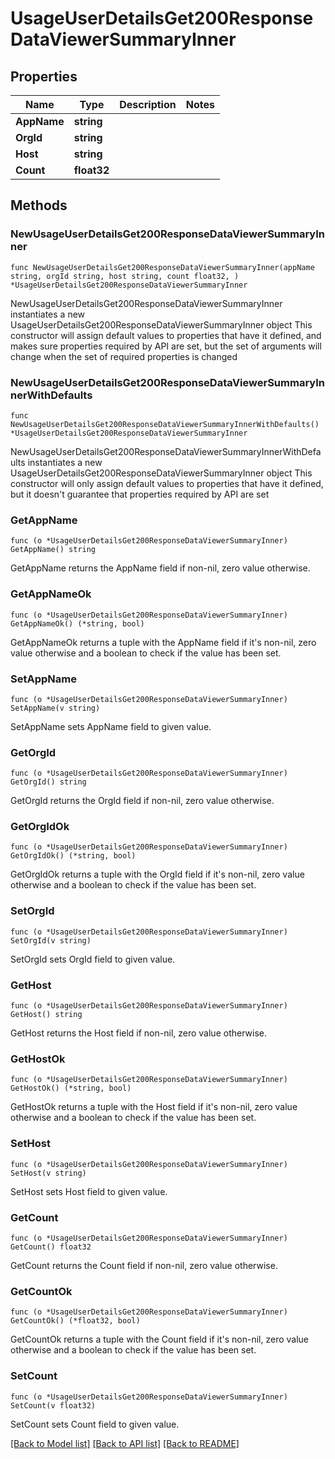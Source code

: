 # UsageUserDetailsGet200ResponseDataViewerSummaryInner

## Properties

Name | Type | Description | Notes
------------ | ------------- | ------------- | -------------
**AppName** | **string** |  | 
**OrgId** | **string** |  | 
**Host** | **string** |  | 
**Count** | **float32** |  | 

## Methods

### NewUsageUserDetailsGet200ResponseDataViewerSummaryInner

`func NewUsageUserDetailsGet200ResponseDataViewerSummaryInner(appName string, orgId string, host string, count float32, ) *UsageUserDetailsGet200ResponseDataViewerSummaryInner`

NewUsageUserDetailsGet200ResponseDataViewerSummaryInner instantiates a new UsageUserDetailsGet200ResponseDataViewerSummaryInner object
This constructor will assign default values to properties that have it defined,
and makes sure properties required by API are set, but the set of arguments
will change when the set of required properties is changed

### NewUsageUserDetailsGet200ResponseDataViewerSummaryInnerWithDefaults

`func NewUsageUserDetailsGet200ResponseDataViewerSummaryInnerWithDefaults() *UsageUserDetailsGet200ResponseDataViewerSummaryInner`

NewUsageUserDetailsGet200ResponseDataViewerSummaryInnerWithDefaults instantiates a new UsageUserDetailsGet200ResponseDataViewerSummaryInner object
This constructor will only assign default values to properties that have it defined,
but it doesn't guarantee that properties required by API are set

### GetAppName

`func (o *UsageUserDetailsGet200ResponseDataViewerSummaryInner) GetAppName() string`

GetAppName returns the AppName field if non-nil, zero value otherwise.

### GetAppNameOk

`func (o *UsageUserDetailsGet200ResponseDataViewerSummaryInner) GetAppNameOk() (*string, bool)`

GetAppNameOk returns a tuple with the AppName field if it's non-nil, zero value otherwise
and a boolean to check if the value has been set.

### SetAppName

`func (o *UsageUserDetailsGet200ResponseDataViewerSummaryInner) SetAppName(v string)`

SetAppName sets AppName field to given value.


### GetOrgId

`func (o *UsageUserDetailsGet200ResponseDataViewerSummaryInner) GetOrgId() string`

GetOrgId returns the OrgId field if non-nil, zero value otherwise.

### GetOrgIdOk

`func (o *UsageUserDetailsGet200ResponseDataViewerSummaryInner) GetOrgIdOk() (*string, bool)`

GetOrgIdOk returns a tuple with the OrgId field if it's non-nil, zero value otherwise
and a boolean to check if the value has been set.

### SetOrgId

`func (o *UsageUserDetailsGet200ResponseDataViewerSummaryInner) SetOrgId(v string)`

SetOrgId sets OrgId field to given value.


### GetHost

`func (o *UsageUserDetailsGet200ResponseDataViewerSummaryInner) GetHost() string`

GetHost returns the Host field if non-nil, zero value otherwise.

### GetHostOk

`func (o *UsageUserDetailsGet200ResponseDataViewerSummaryInner) GetHostOk() (*string, bool)`

GetHostOk returns a tuple with the Host field if it's non-nil, zero value otherwise
and a boolean to check if the value has been set.

### SetHost

`func (o *UsageUserDetailsGet200ResponseDataViewerSummaryInner) SetHost(v string)`

SetHost sets Host field to given value.


### GetCount

`func (o *UsageUserDetailsGet200ResponseDataViewerSummaryInner) GetCount() float32`

GetCount returns the Count field if non-nil, zero value otherwise.

### GetCountOk

`func (o *UsageUserDetailsGet200ResponseDataViewerSummaryInner) GetCountOk() (*float32, bool)`

GetCountOk returns a tuple with the Count field if it's non-nil, zero value otherwise
and a boolean to check if the value has been set.

### SetCount

`func (o *UsageUserDetailsGet200ResponseDataViewerSummaryInner) SetCount(v float32)`

SetCount sets Count field to given value.



[[Back to Model list]](../README.md#documentation-for-models) [[Back to API list]](../README.md#documentation-for-api-endpoints) [[Back to README]](../README.md)


